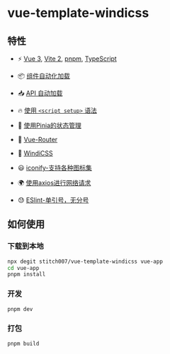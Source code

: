 # vue-template-windicss

## 特性
- ⚡️ [Vue 3](https://github.com/vuejs/vue-next), [Vite 2](https://github.com/vitejs/vite), [pnpm](https://pnpm.js.org/), [TypeScript](https://www.typescriptlang.org/)

- 📦 [组件自动化加载](https://github.com/antfu/unplugin-vue-components)

- 📥 [API 自动加载](https://github.com/antfu/unplugin-auto-import)

- 🔥 [使用 `<script setup>` 语法](https://github.com/vuejs/rfcs/pull/227)

- 🍍 [使用Pinia的状态管理](https://pinia.esm.dev/)

- 📡 [Vue-Router](https://github.com/vuejs/router)

- 🎨 [WindiCSS](https://github.com/windicss/windicss)

- 😃 [iconify-支持各种图标集](https://github.com/iconify/iconify)

- 🌍 [使用axios进行网络请求](https://github.com/axios/axios)

- 😓 [ESlint-单引号，无分号](https://github.com/antfu/eslint-config)

## 如何使用

### 下载到本地
```bash
npx degit stitch007/vue-template-windicss vue-app
cd vue-app
pnpm install
```
### 开发
```bash
pnpm dev
```
### 打包
```bash
pnpm build 
```
